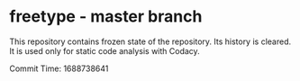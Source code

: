 # freetype - master branch

This repository contains frozen state of the repository.
Its history is cleared. It is used only for static code
analysis with Codacy.

Commit Time: 1688738641